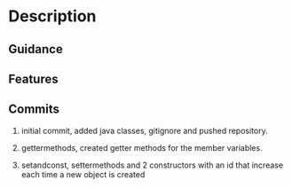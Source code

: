 # Description

## Guidance

## Features

## Commits

1. initial commit, added java classes, gitignore and pushed repository.

2. gettermethods, created getter methods for the member variables.

3. setandconst, settermethods and 2 constructors with an id that increase each time a new object is created 